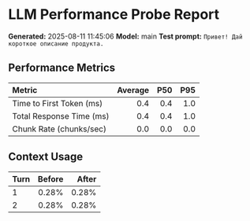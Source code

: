 # LLM Performance Probe Report

**Generated:** 2025-08-11 11:45:06
**Model:** main
**Test prompt:** `Привет! Дай короткое описание продукта.`

## Performance Metrics

| Metric | Average | P50 | P95 |
|:---|---:|---:|---:|
| Time to First Token (ms) | 0.4 | 0.4 | 1.0 |
| Total Response Time (ms) | 0.4 | 0.4 | 1.0 |
| Chunk Rate (chunks/sec) | 0.0 | 0.0 | 0.0 |

## Context Usage

| Turn | Before | After |
|:---|---:|---:|
| 1 | 0.28% | 0.28% |
| 2 | 0.28% | 0.28% |
